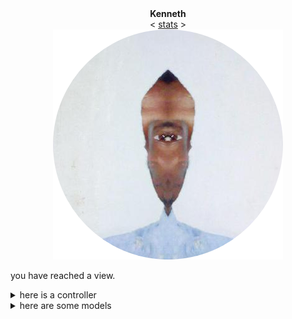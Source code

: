<center>
    <link rel="stylesheet" type="text/css" href="style.css">
    <b>Kenneth</b>
    <br>
    <
    <a href="./stats.md">stats</a>
    <!-- <a href="https://kendfss.xyz">home</a> -->
    <!-- | <a href="https://node.kendfss.xyz">blog</a> -->
    <!-- | <a href="http://tildegit.org/kendfss">~gemini</a> -->
    <!-- | <a href="http://tildegit.org/eli2and40">~git</a> -->
    <!-- <a href=""></a> -->
    >
    <br>
    <img src="73350225-modified(1).png" alt="Paris" class="center"/> 
    
</center>
<center> 
</center>
<p>you have reached a view. </p>
<details><summary>here is a controller</summary>

```go
self := Noun{
    Name:  "Kenneth Sabalo",
    Quote: "There was a time when man would break back over symphonies and conciertos; now him push buttons, make houses, and technos",
    Year:  1995,
    Schools: {
        "St. John's University [BS, Physics] (2019 - Jamaica, New York)",
        "Thomas A. Edison High School [Diploma, International Baccalaureate] (2013 - Alexandria, Virginia)",
        "Claremont High School [GCSEs/BTEC] (2011 - London, England)",
    },
    Resides:  "Luanda, Angola",
    Hometown: "London, England",
    Publications: {
        "A Study of PbS Nanoparticle Synthesis from Sulfur Powder (AIMS Press) (2017)",
        "Photocurrent Enhancement by Introducing Gold Nanoparticles in Nanostructure-based Heterojunction Solar Cell Device (Materials Research Society) (2017)",
    },
}
```
\*<small>This code was written for readability <i>and should not</i> be passed to a `go` compiler.</small>
</details>

<details><summary>here are some models</summary>

```go
type (
    Noun struct {
        Quote        string
        Year         uint11
        Schools      []string
        Resides      string
        Hometown     string
        Publications string
    }
    Verb interface{}
)
```
<!-- <a href="">Let me explain</a> -->
\*<small>This code was written for readability <i>and should not</i> be passed to a `go` compiler.</small>
</details>

<!-- <center>
    <i>
    chasing that feeling you get when the fact that B has bugs is the only reason you know that A is working; despite, and arguably because of, the futility of it all
    </i>
</center> -->
